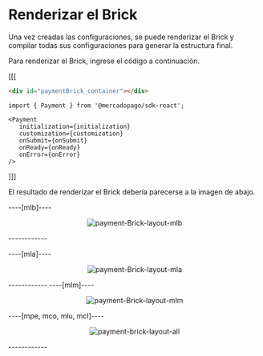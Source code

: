 # Renderizar el Brick

Una vez creadas las configuraciones, se puede renderizar el Brick y compilar todas sus configuraciones para generar la estructura final.

Para renderizar el Brick, ingrese el código a continuación.

[[[
```html
<div id="paymentBrick_container"></div>
```
```react-jsx
import { Payment } from '@mercadopago/sdk-react';

<Payment
   initialization={initialization}
   customization={customization}
   onSubmit={onSubmit}
   onReady={onReady}
   onError={onError}
/>
```
]]]

El resultado de renderizar el Brick debería parecerse a la imagen de abajo.

----[mlb]----
<center>

![payment-Brick-layout-mlb](checkout-bricks/payment-brick-layout-mlb-es.gif)

</center>
------------

----[mla]----
<center>

![payment-Brick-layout-mla](checkout-bricks/payment-brick-layout-mla-es.gif)

</center>
------------
----[mlm]----
<center>

![payment-Brick-layout-mlm](checkout-bricks/payment-brick-layout-mlm-es.gif)

</center>
----[mpe, mco, mlu, mcl]----
<center>

![payment-brick-layout-all](checkout-bricks/payment-brick-layout-all-es.gif)

</center>
------------